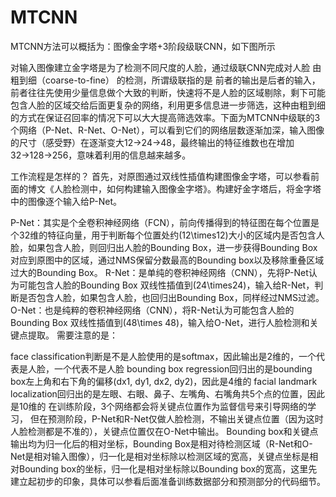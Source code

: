 # MTCNN 
MTCNN方法可以概括为：图像金字塔+3阶段级联CNN，如下图所示  

对输入图像建立金字塔是为了检测不同尺度的人脸，通过级联CNN完成对人脸 由粗到细（coarse-to-fine） 的检测，所谓级联指的是 前者的输出是后者的输入，前者往往先使用少量信息做个大致的判断，快速将不是人脸的区域剔除，剩下可能包含人脸的区域交给后面更复杂的网络，利用更多信息进一步筛选，这种由粗到细的方式在保证召回率的情况下可以大大提高筛选效率。下面为MTCNN中级联的3个网络（P-Net、R-Net、O-Net），可以看到它们的网络层数逐渐加深，输入图像的尺寸（感受野）在逐渐变大12→24→48，最终输出的特征维数也在增加32→128→256，意味着利用的信息越来越多。  

工作流程是怎样的？
首先，对原图通过双线性插值构建图像金字塔，可以参看前面的博文《人脸检测中，如何构建输入图像金字塔》。构建好金字塔后，将金字塔中的图像逐个输入给P-Net。

P-Net：其实是个全卷积神经网络（FCN），前向传播得到的特征图在每个位置是个32维的特征向量，用于判断每个位置处约\(12\times12\)大小的区域内是否包含人脸，如果包含人脸，则回归出人脸的Bounding Box，进一步获得Bounding Box对应到原图中的区域，通过NMS保留分数最高的Bounding box以及移除重叠区域过大的Bounding Box。
R-Net：是单纯的卷积神经网络（CNN），先将P-Net认为可能包含人脸的Bounding Box 双线性插值到\(24\times24\)，输入给R-Net，判断是否包含人脸，如果包含人脸，也回归出Bounding Box，同样经过NMS过滤。
O-Net：也是纯粹的卷积神经网络（CNN），将R-Net认为可能包含人脸的Bounding Box 双线性插值到\(48\times 48\)，输入给O-Net，进行人脸检测和关键点提取。
需要注意的是：

face classification判断是不是人脸使用的是softmax，因此输出是2维的，一个代表是人脸，一个代表不是人脸
bounding box regression回归出的是bounding box左上角和右下角的偏移\(dx1, dy1, dx2, dy2\)，因此是4维的
facial landmark localization回归出的是左眼、右眼、鼻子、左嘴角、右嘴角共5个点的位置，因此是10维的
在训练阶段，3个网络都会将关键点位置作为监督信号来引导网络的学习， 但在预测阶段，P-Net和R-Net仅做人脸检测，不输出关键点位置（因为这时人脸检测都是不准的），关键点位置仅在O-Net中输出。
Bounding box和关键点输出均为归一化后的相对坐标，Bounding Box是相对待检测区域（R-Net和O-Net是相对输入图像），归一化是相对坐标除以检测区域的宽高，关键点坐标是相对Bounding box的坐标，归一化是相对坐标除以Bounding box的宽高，这里先建立起初步的印象，具体可以参看后面准备训练数据部分和预测部分的代码细节。
